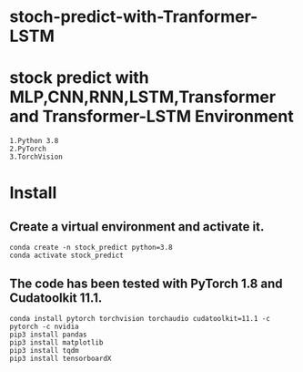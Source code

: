 # stoch-predict-with-Tranformer-LSTM
stock predict with MLP,CNN,RNN,LSTM,Transformer and Transformer-LSTM
Environment
============
    1.Python 3.8  
    2.PyTorch  
    3.TorchVision
Install  
============
Create a virtual environment and activate it.  
-------------
    conda create -n stock_predict python=3.8  
    conda activate stock_predict  
The code has been tested with PyTorch 1.8 and Cudatoolkit 11.1.  
----------------------
    conda install pytorch torchvision torchaudio cudatoolkit=11.1 -c pytorch -c nvidia  
    pip3 install pandas  
    pip3 install matplotlib  
    pip3 install tqdm  
    pip3 install tensorboardX  
